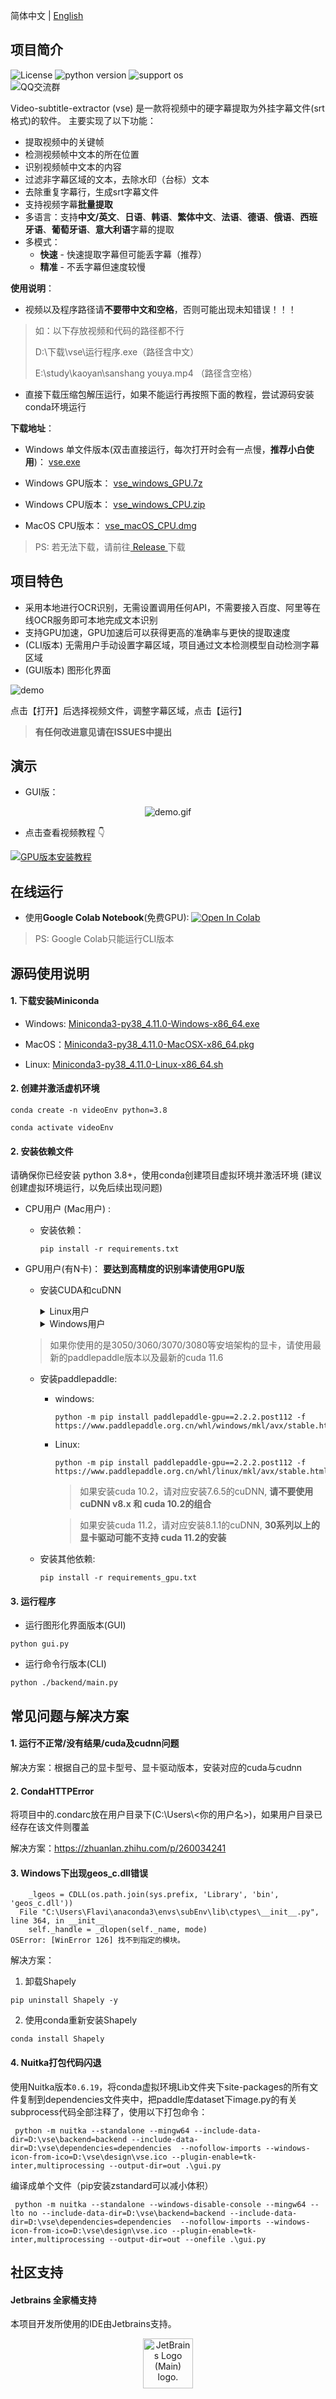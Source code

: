 简体中文 | [English](README_en.md)

## 项目简介

![License](https://img.shields.io/badge/License-Apache%202-red.svg)
![python version](https://img.shields.io/badge/Python-3.8+-blue.svg)
![support os](https://img.shields.io/badge/OS-Windows/macOS/Linux-green.svg)  
![QQ交流群](https://img.shields.io/badge/QQ%E7%BE%A4-210150985-blue)

Video-subtitle-extractor (vse) 是一款将视频中的硬字幕提取为外挂字幕文件(srt格式)的软件。
主要实现了以下功能：

- 提取视频中的关键帧
- 检测视频帧中文本的所在位置
- 识别视频帧中文本的内容
- 过滤非字幕区域的文本，去除水印（台标）文本
- 去除重复字幕行，生成srt字幕文件
- 支持视频字幕**批量提取**
- 多语言：支持**中文/英文**、**日语**、**韩语**、**繁体中文**、**法语**、**德语**、**俄语**、**西班牙语**、**葡萄牙语**、**意大利语**字幕的提取
- 多模式：
  - **快速** - 快速提取字幕但可能丢字幕（推荐）
  - **精准** - 不丢字幕但速度较慢


**使用说明**：

- 视频以及程序路径请**不要带中文和空格**，否则可能出现未知错误！！！

 > 如：以下存放视频和代码的路径都不行
 >
 > D:\下载\vse\运行程序.exe（路径含中文）
 >
 > E:\study\kaoyan\sanshang youya.mp4 （路径含空格） 

- 直接下载压缩包解压运行，如果不能运行再按照下面的教程，尝试源码安装conda环境运行

**下载地址**：

- Windows 单文件版本(双击直接运行，每次打开时会有一点慢，**推荐小白使用**)： <a href=https://github.91chi.fun/https://github.com//YaoFANGUK/video-subtitle-extractor/releases/download/1.0.0/vse.exe>vse.exe</a>

- Windows GPU版本： <a href="https://github.91chi.fun/https://github.com//YaoFANGUK/video-subtitle-extractor/releases/download/1.0.0/vse_windows_GPU.7z">vse_windows_GPU.7z</a>

- Windows CPU版本： <a href=https://github.91chi.fun/https://github.com//YaoFANGUK/video-subtitle-extractor/releases/download/1.0.0/vse_windows_CPU.zip>vse_windows_CPU.zip</a>

- MacOS CPU版本： <a href="https://github.91chi.fun/https://github.com//YaoFANGUK/video-subtitle-extractor/releases/download/0.1.0/vse_macOS_CPU.dmg">vse_macOS_CPU.dmg</a>

> PS: 若无法下载，请前往<a href="https://github.com/YaoFANGUK/video-subtitle-extractor/releases"> Release </a>下载


## 项目特色

- 采用本地进行OCR识别，无需设置调用任何API，不需要接入百度、阿里等在线OCR服务即可本地完成文本识别
- 支持GPU加速，GPU加速后可以获得更高的准确率与更快的提取速度
- (CLI版本) 无需用户手动设置字幕区域，项目通过文本检测模型自动检测字幕区域
- (GUI版本) 图形化界面

<img src="https://z3.ax1x.com/2021/04/09/cNrA1A.png" alt="demo">

点击【打开】后选择视频文件，调整字幕区域，点击【运行】

> **有任何改进意见请在ISSUES中提出**



## 演示

- GUI版：

<p style="text-align:center;"><img src="https://github.com/YaoFANGUK/video-subtitle-extractor/raw/main/design/demo.gif" alt="demo.gif"/></p>

- 点击查看视频教程 👇

[![GPU版本安装教程](https://s1.ax1x.com/2022/04/15/L3KzLR.png)](https://www.bilibili.com/video/bv11L4y1Y7Tj "GUP版本安装教程")



## 在线运行

- 使用**Google Colab Notebook**(免费GPU): <a href="https://colab.research.google.com/github/YaoFANGUK/video-subtitle-extractor/blob/main/google_colab.ipynb"><img src="https://colab.research.google.com/assets/colab-badge.svg" alt="Open In Colab"></a>

> PS: Google Colab只能运行CLI版本



## 源码使用说明

#### 1. 下载安装Miniconda 

- Windows: <a href="https://repo.anaconda.com/miniconda/Miniconda3-py38_4.11.0-Windows-x86_64.exe">Miniconda3-py38_4.11.0-Windows-x86_64.exe</a>


- MacOS：<a href="https://repo.anaconda.com/miniconda/Miniconda3-py38_4.11.0-MacOSX-x86_64.pkg">Miniconda3-py38_4.11.0-MacOSX-x86_64.pkg</a>


- Linux: <a href="https://repo.anaconda.com/miniconda/Miniconda3-py38_4.11.0-Linux-x86_64.sh">Miniconda3-py38_4.11.0-Linux-x86_64.sh</a>

#### 2. 创建并激活虚机环境

```shell
conda create -n videoEnv python=3.8
```

```shell
conda activate videoEnv
```

#### 2. 安装依赖文件

请确保你已经安装 python 3.8+，使用conda创建项目虚拟环境并激活环境 (建议创建虚拟环境运行，以免后续出现问题)

- CPU用户 (Mac用户) : 

  - 安装依赖：
    ```shell
    pip install -r requirements.txt
    ```

- GPU用户(有N卡)： **要达到高精度的识别率请使用GPU版**
  
  - 安装CUDA和cuDNN

    <details>
        <summary>Linux用户</summary>
        <h5>(1) 下载CUDA 11.2</h5>
        <pre><code>wget https://developer.download.nvidia.com/compute/cuda/11.2.0/local_installers/cuda_11.2.0_460.27.04_linux.run</code></pre>
        <h5>(2) 安装CUDA 11.2</h5>
        <pre><code>sudo sh cuda_11.2.0_460.27.04_linux.run --override</code></pre>
        <p>1. 输入accept</p>
        <img src="https://z3.ax1x.com/2021/05/24/gv0AVU.png" width="500" alt="">
        <p>2. 选中CUDA Toolkit 11.2（如果你没有安装nvidia驱动则选中Driver，如果你已经安装了nvidia驱动请不要选中driver），之后选中install，回车</p>
        <img src="https://z3.ax1x.com/2021/10/11/5VnwfH.png" width="500" alt="">
        <p>3. 添加环境变量</p>
        <p>在 ~/.bashrc 加入以下内容</p>
        <pre><code># CUDA
    export PATH=/usr/local/cuda-11.2/bin${PATH:+:${PATH}}
    export LD_LIBRARY_PATH=/usr/local/cuda-11.2/lib64${LD_LIBRARY_PATH:+:${LD_LIBRARY_PATH}}</code></pre>
        <p>使其生效</p>
        <pre><code>source ~/.bashrc</code></pre>
        <h5>(3) 下载cuDNN 8.1.1</h5>
        <p>国内：<a href="https://github.91chi.fun/https://github.com//YaoFANGUK/video-subtitle-extractor/releases/download/0.2.0/cudnn-11.2-linux-x64-v8.1.1.33.tgz">cudnn-11.2-linux-x64-v8.1.1.33.tgz</a></p>
        <p>国外：<a href="https://github.com/YaoFANGUK/video-subtitle-extractor/releases/download/0.2.0/cudnn-11.2-linux-x64-v8.1.1.33.tgz">cudnn-11.2-linux-x64-v8.1.1.33.tgz</a></p>
        <h5>(4) 安装cuDNN 8.1.1</h5>
        <pre><code> tar -zxvf cudnn-11.2-linux-x64-v8.1.1.33.tgz
     sudo cp ./cuda/include/* /usr/local/cuda-11.2/include/
     sudo cp ./cuda/lib64/* /usr/local/cuda-11.2/lib64/
     sudo chmod a+r /usr/local/cuda-11.2/lib64/*
     sudo chmod a+r /usr/local/cuda-11.2/include/*</code></pre>
    </details>
  
    <details>
          <summary>Windows用户</summary>
          <h5>(1) 下载CUDA 11.6</h5>
          <a href="https://developer.download.nvidia.com/compute/cuda/11.6.2/local_installers/cuda_11.6.2_511.65_windows.exe">cuda_11.6.2_511.65_windows.exe</a>
          <h5>(2) 安装CUDA 11.6</h5>
          <h5>(3) 下载cuDNN 8.2.1</h5>
          <p>国内：<a href="https://github.91chi.fun/https://github.com//YaoFANGUK/video-subtitle-extractor/releases/download/1.0.0/cudnn-11.3-windows-x64-v8.2.1.32.zip">cudnn-11.3-windows-x64-v8.2.1.32.zip</a></p>
          <p>国外：<a href="https://github.com/YaoFANGUK/video-subtitle-extractor/releases/download/1.0.0/cudnn-11.3-windows-x64-v8.2.1.32.zip">cudnn-11.3-windows-x64-v8.2.1.32.zip</a></p>
          <h5>(4) 安装cuDNN 8.2.1</h5>
          <p>
             将cuDNN解压后的cuda文件夹中的bin, include, lib目录下的文件复制到C:\Program Files\NVIDIA GPU Computing Toolkit\CUDA\v11.6\对应目录下
          </p>
      </details>

  > 如果你使用的是3050/3060/3070/3080等安培架构的显卡，请使用最新的paddlepaddle版本以及最新的cuda 11.6

  - 安装paddlepaddle:

    - windows:

        ```shell
        python -m pip install paddlepaddle-gpu==2.2.2.post112 -f https://www.paddlepaddle.org.cn/whl/windows/mkl/avx/stable.html 
        ```

    - Linux:

        ```shell
        python -m pip install paddlepaddle-gpu==2.2.2.post112 -f https://www.paddlepaddle.org.cn/whl/linux/mkl/avx/stable.html 
        ```

        > 如果安装cuda 10.2，请对应安装7.6.5的cuDNN, **请不要使用cuDNN v8.x 和 cuda 10.2的组合**
 
        > 如果安装cuda 11.2，请对应安装8.1.1的cuDNN, **30系列以上的显卡驱动可能不支持 cuda 11.2的安装**  


  - 安装其他依赖:

    ```shell
    pip install -r requirements_gpu.txt
    ```
  

#### 3. 运行程序

- 运行图形化界面版本(GUI)

```shell
python gui.py
```

- 运行命令行版本(CLI)

```shell
python ./backend/main.py
```



## 常见问题与解决方案

#### 1. 运行不正常/没有结果/cuda及cudnn问题

解决方案：根据自己的显卡型号、显卡驱动版本，安装对应的cuda与cudnn


#### 2. CondaHTTPError

将项目中的.condarc放在用户目录下(C:\Users\\<你的用户名>)，如果用户目录已经存在该文件则覆盖

解决方案：<a href="https://zhuanlan.zhihu.com/p/260034241">https://zhuanlan.zhihu.com/p/260034241</a>

#### 3. Windows下出现geos_c.dll错误

```text
    _lgeos = CDLL(os.path.join(sys.prefix, 'Library', 'bin', 'geos_c.dll'))
  File "C:\Users\Flavi\anaconda3\envs\subEnv\lib\ctypes\__init__.py", line 364, in __init__
    self._handle = _dlopen(self._name, mode)
OSError: [WinError 126] 找不到指定的模块。
```

解决方案：

1) 卸载Shapely

```shell
pip uninstall Shapely -y
```

2) 使用conda重新安装Shapely

```shell
conda install Shapely             
```


#### 4. Nuitka打包代码闪退

使用Nuitka版本```0.6.19```，将conda虚拟环境Lib文件夹下site-packages的所有文件复制到dependencies文件夹中，把paddle库dataset下image.py的有关subprocess代码全部注释了，使用以下打包命令：

```shell
 python -m nuitka --standalone --mingw64 --include-data-dir=D:\vse\backend=backend --include-data-dir=D:\vse\dependencies=dependencies  --nofollow-imports --windows-icon-from-ico=D:\vse\design\vse.ico --plugin-enable=tk-inter,multiprocessing --output-dir=out .\gui.py
```

编译成单个文件（pip安装zstandard可以减小体积）
```shell
 python -m nuitka --standalone --windows-disable-console --mingw64 --lto no --include-data-dir=D:\vse\backend=backend --include-data-dir=D:\vse\dependencies=dependencies  --nofollow-imports --windows-icon-from-ico=D:\vse\design\vse.ico --plugin-enable=tk-inter,multiprocessing --output-dir=out --onefile .\gui.py
```



## 社区支持

#### Jetbrains 全家桶支持
本项目开发所使用的IDE由Jetbrains支持。
<div align=center>
  <a href="https://jb.gg/OpenSourceSupport"><img src="https://resources.jetbrains.com/storage/products/company/brand/logos/jb_beam.png" alt="JetBrains Logo (Main) logo." width="80"></a>
</div>

